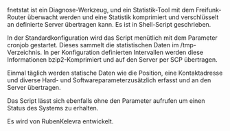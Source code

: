 fnetstat ist ein Diagnose-Werkzeug, und ein Statistik-Tool mit dem Freifunk-Router überwacht werden
und eine Statistik komprimiert und verschlüsselt an definierte Server übertragen kann. Es ist in
Shell-Script geschrieben.

In der Standardkonfiguration wird das Script menütlich mit dem Parameter cronjob gestartet. Dieses
sammelt die statistischen Daten im /tmp-Verzeichnis. In per Konfiguration definierten Intervallen
werden diese Informationen bzip2-Komprimiert und auf den Server per SCP übertragen.

Einmal täglich werden statische Daten wie die Position, eine Kontaktadresse und diverse Hard- und
Softwareparameterzusätzlich erfasst und an den Server übertragen.

Das Script lässt sich ebenfalls ohne den Parameter aufrufen um einen Status des Systems zu erhalten.

Es wird von RubenKelevra entwickelt.
